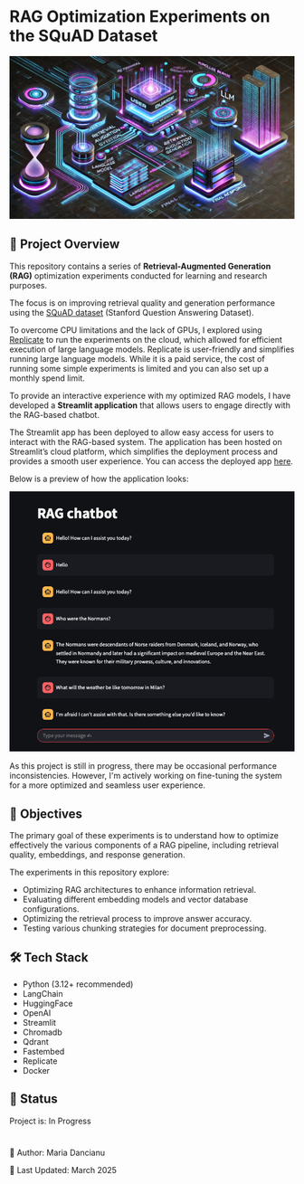 # RAG Optimization Experiments on the SQuAD Dataset

![RAG Optimization](images/rag.png)

## 📌 Project Overview

This repository contains a series of **Retrieval-Augmented Generation (RAG)** optimization experiments conducted for learning and research purposes.

The focus is on improving retrieval quality and generation performance using the [SQuAD dataset](https://rajpurkar.github.io/SQuAD-explorer/) (Stanford Question Answering Dataset).

To overcome CPU limitations and the lack of GPUs, I  explored using [Replicate](https://replicate.com) to run the experiments on the cloud, which allowed for efficient execution of large language models. Replicate is user-friendly and simplifies running large language models. While it is a paid service, the cost of running some simple experiments is limited and you can also set up a monthly spend limit.

To provide an interactive experience with my optimized RAG models, I have developed a **Streamlit application** that allows users to engage directly with the RAG-based chatbot.

The Streamlit app has been deployed to allow easy access for users to interact with the RAG-based system. The application has been hosted on Streamlit’s cloud platform, which simplifies the deployment process and provides a smooth user experience. You can access the deployed app [here](https://rag-optimization-3ycsfdmev3spdadkighatm.streamlit.app/).

Below is a preview of how the application looks:

![RAG Optimization](images/app.png)


As this project is still in progress, there may be occasional performance inconsistencies. However, I'm actively working on fine-tuning the system for a more optimized and seamless user experience.


## 🎯 Objectives

The primary goal of these experiments is to understand how to optimize effectively the various components of a RAG pipeline, including retrieval quality, embeddings, and response generation.

The experiments in this repository explore:

- Optimizing RAG architectures to enhance information retrieval.
- Evaluating different embedding models and vector database configurations.
- Optimizing the retrieval process to improve answer accuracy.
- Testing various chunking strategies for document preprocessing.


## 🛠️ Tech Stack

- Python (3.12+ recommended)
- LangChain
- HuggingFace
- OpenAI
- Streamlit
- Chromadb
- Qdrant
- Fastembed
- Replicate
- Docker


## 🔄 Status

Project is: In Progress


#

📝 Author: Maria Dancianu

📅 Last Updated: March 2025
